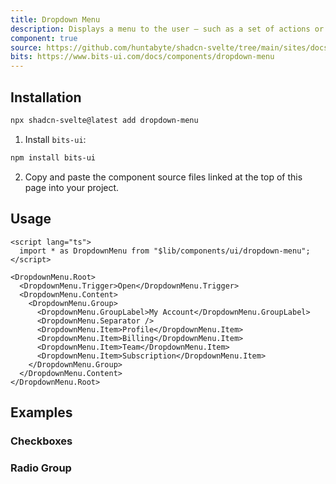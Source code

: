 ```yaml
---
title: Dropdown Menu
description: Displays a menu to the user — such as a set of actions or functions — triggered by a button.
component: true
source: https://github.com/huntabyte/shadcn-svelte/tree/main/sites/docs/src/lib/registry/default/ui/dropdown-menu
bits: https://www.bits-ui.com/docs/components/dropdown-menu
---
```


<script>
    import { ComponentPreview, ManualInstall } from '$lib/components/docs'
</script>

<ComponentPreview name="dropdown-menu-demo">

<div></div>

</ComponentPreview>

## Installation

```bash
npx shadcn-svelte@latest add dropdown-menu
```

<ManualInstall>

1. Install `bits-ui`:

```bash
npm install bits-ui
```

2. Copy and paste the component source files linked at the top of this page into your project.

</ManualInstall>

## Usage

```svelte
<script lang="ts">
  import * as DropdownMenu from "$lib/components/ui/dropdown-menu";
</script>

<DropdownMenu.Root>
  <DropdownMenu.Trigger>Open</DropdownMenu.Trigger>
  <DropdownMenu.Content>
    <DropdownMenu.Group>
      <DropdownMenu.GroupLabel>My Account</DropdownMenu.GroupLabel>
      <DropdownMenu.Separator />
      <DropdownMenu.Item>Profile</DropdownMenu.Item>
      <DropdownMenu.Item>Billing</DropdownMenu.Item>
      <DropdownMenu.Item>Team</DropdownMenu.Item>
      <DropdownMenu.Item>Subscription</DropdownMenu.Item>
    </DropdownMenu.Group>
  </DropdownMenu.Content>
</DropdownMenu.Root>
```

## Examples

### Checkboxes

<ComponentPreview name="dropdown-menu-checkboxes">

<div></div>

</ComponentPreview>

### Radio Group

<ComponentPreview name="dropdown-menu-radio-group">

<div></div>

</ComponentPreview>
